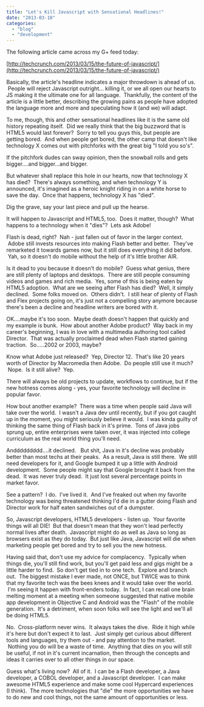 ```yaml
---
title: "Let's Kill Javascript with Sensational Headlines!"
date: "2013-03-18"
categories:
  - "blog"
  - "development"
---
```


The following article came across my G+ feed today:

[http://techcrunch.com/2013/03/15/the-future-of-javascript/](http://techcrunch.com/2013/03/15/the-future-of-javascript/)

Basically, the article's headline indicates a major throwdown is ahead of us.  People will reject Javascript outright... killing it, or we all open our hearts to JS making it the ultimate one for all language.  Thankfully, the content of the article is a little better, describing the growing pains as people have adopted the language more and more and speculating how it (and we) will adapt.

To me, though, this and other sensational headlines like it is the same old history repeating itself.  Did we really think that the big buzzword that is HTML5 would last forever?  Sorry to tell you guys this, but people are getting bored.  And when people get bored, the other camp that doesn't like technology X comes out with pitchforks with the great big "I told you so's".

If the pitchfork dudes can sway opinion, then the snowball rolls and gets bigger....and bigger...and bigger.

But whatever shall replace this hole in our hearts, now that technology X has died?  There's always something, and when technology Y is announced, it's imagined as a heroic knight riding in on a white horse to save the day.  Once that happens, technology X has "died".

Dig the grave, say your last piece and pull up the hearse.

It will happen to Javascript and HTML5, too.  Does it matter, though?  What happens to a technology when it "dies"?  Lets ask Adobe!

Flash is dead, right?  Nah - just fallen out of favor in the larger context.  Adobe still invests resources into making Flash better and better.  They've remarketed it towards games now, but it still does everything it did before.  Yah, so it doesn't do mobile without the help of it's little brother AIR.

Is it dead to you because it doesn't do mobile?  Guess what genius, there are still plenty of laptops and desktops.  There are still people consuming videos and games and rich media.  Yes, some of this is being eaten by HTML5 adoption.  What are we seeing after Flash has died?  Well, it simply declined.  Some folks moved on.  Others didn't.  I still hear of plenty of Flash and Flex projects going on, it's just not a compelling story anymore because there's been a decline and headline writers are bored with it.

OK....maybe it's too soon.  Maybe death doesn't happen that quickly and my example is bunk.  How about another Adobe product?  Way back in my career's beginning, I was in love with a multimedia authoring tool called Director.  That was actually proclaimed dead when Flash started gaining traction.  So.....2002 or 2003, maybe?

Know what Adobe just released?  Yep, Director 12.  That's like 20 years worth of Director by Macromedia then Adobe.  Do people still use it much?  Nope.  Is it still alive?  Yep.

There will always be old projects to update, workflows to continue, but if the new hotness comes along - yes, your favorite technology will decline in popular favor.

How bout another example?  There was a time when people said Java will take over the world.  I wasn't a Java dev until recently, but if you got caught up in the moment, you might seriously believe it would.  I was kinda guilty of thinking the same thing of Flash back in it's prime.  Tons of Java jobs sprung up, entire enterprises were taken over, it was injected into college curriculum as the real world thing you'll need.

Anddddddddd....it declined.   But shit, Java in it's decline was probably better than most techs at their peaks.  As a result, Java is still there.  We still need developers for it, and Google bumped it up a little with Android development.  Some people might say that Google brought it back from the dead.  It was never truly dead.  It just lost several percentage points in market favor.

See a pattern?  I do.  I've lived it.  And I've freaked out when my favorite technology was being threatened thinking I'd die in a gutter doing Flash and Director work for half eaten sandwiches out of a dumpster.

So, Javascript developers, HTML5 developers - listen up.  Your favorite things will all DIE!  But that doesn't mean that they won't lead perfectly normal lives after death.  Javascript might do as well as Java so long as browsers exist as they do today.  But just like Java, Javascript will die when marketing people get bored and try to sell you the new hotness.

Having said that, don't use my advice for complacency.  Typically when things die, you'll still find work, but you'll get paid less and gigs might be a little harder to find.  So don't get tied in to one tech.  Explore and branch out.  The biggest mistake I ever made, not ONCE, but TWICE was to think that my favorite tech was the bees knees and it would take over the world.  I'm seeing it happen with front-enders today.  In fact, I can recall one brain melting moment at a meeting when someone suggested that native mobile app development in Objective C and Android was the "Flash" of the mobile generation.  It's a detriment, when soon folks will see the light and we'll all be doing HTML5.

No.  Cross-platform never wins.  It always takes the dive.  Ride it high while it's here but don't expect it to last.  Just simply get curious about different tools and languages, try them out - and pay attention to the market.  Nothing you do will be a waste of time.  Anything that dies on you will still be useful, if not in it's current incarnation, then through the concepts and ideas it carries over to all other things in our space.

Guess what's living now?  All of it.  I can be a Flash developer, a Java developer, a COBOL developer, and a Javascript developer.  I can make awesome HTML5 experience and make some cool Hypercard experiences (I think).  The more technologies that "die" the more opportunities we have to do new and cool things, not the same amount of opportunities or less.
